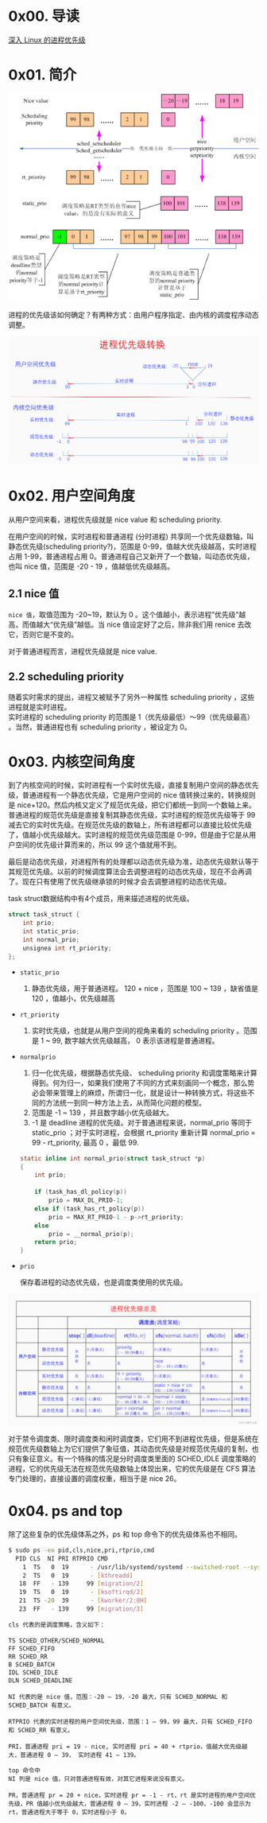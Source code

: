 # 0x00. 导读

[深入 Linux 的进程优先级](https://linux.cn/article-7325-1.html)  

# 0x01. 简介

![Alt text](../../pic/linux/sched/nice_priority.png)

进程的优先级该如何确定？有两种方式：由用户程序指定、由内核的调度程序动态调整。

![Alt text](../../pic/linux/sched/process_priority_transform.png)

# 0x02. 用户空间角度

从用户空间来看，进程优先级就是 nice value 和 scheduling priority.

在用户空间的时候，实时进程和普通进程 (分时进程) 共享同一个优先级数轴，叫静态优先级(scheduling priority?)，范围是 0-99，值越大优先级越高，实时进程占用 1-99，普通进程占用 0。普通进程自己又新开了一个数轴，叫动态优先级，也叫 nice 值，范围是 -20 - 19 ，值越低优先级越高。

## 2.1 nice 值

`nice 值`，取值范围为 -20~19，默认为 0 。这个值越小，表示进程”优先级”越高，而值越大“优先级”越低。当 nice 值设定好了之后，除非我们用 renice 去改它，否则它是不变的。

对于普通进程而言，进程优先级就是 nice value.

## 2.2 scheduling priority

随着实时需求的提出，进程又被赋予了另外一种属性 scheduling priority ，这些进程就是实时进程。  
实时进程的 scheduling priority 的范围是 1（优先级最低）～99（优先级最高） 。当然，普通进程也有 scheduling priority ，被设定为 0。

# 0x03. 内核空间角度

到了内核空间的时候，实时进程有一个实时优先级，直接复制用户空间的静态优先级，普通进程有一个静态优先级，它是用户空间的 nice 值转换过来的，转换规则是 nice+120。然后内核又定义了规范优先级，把它们都统一到同一个数轴上来。普通进程的规范优先级是直接复制其静态优先级，实时进程的规范优先级等于 99 减去它的实时优先级。在规范优先级的数轴上，所有进程都可以直接比较优先级了，值越小优先级越大。实时进程的规范优先级范围是 0-99，但是由于它是从用户空间的优先级计算而来的，所以 99 这个值就用不到。

最后是动态优先级，对进程所有的处理都以动态优先级为准，动态优先级默认等于其规范优先级。以前的时候调度算法会去调整进程的动态优先级，现在不会再调了。现在只有使用了优先级继承锁的时候才会去调整进程的动态优先级。

task struct数据结构中有4个成员，用来描述进程的优先级。
```c
struct task_struct {
    int prio;
    int static_prio;
    int normal_prio;
    unsignea int rt_priority;
};
```
- `static_prio`

    1. 静态优先级，用于普通进程。 120 + nice ，范围是 100 ~ 139 ，缺省值是 120 ，值越小，优先级越高

- `rt_priority`

    1. 实时优先级，也就是从用户空间的视角来看的 scheduling priority 。范围是 1 ~ 99, 数字越大优先级越高， 0 表示该进程是普通进程。

- `normalprio`

    1. 归一化优先级，根据静态优先级、 scheduling priority 和调度策略来计算得到。何为归一，如果我们使用了不同的方式来刻画同一个概念，那么势必会带来管理上的麻烦，所谓归一化，就是设计一种转换方式，将这些不同的方法统一到同一种方法上去，从而简化问题的模型。
    2. 范围是 -1 ~ 139 ，并且数字越小优先级越大。
    3. -1 是 deadline 进程的优先级。对于普通进程来说，normal_prio 等同于 static_prio ；对于实时进程，会根据 rt_priority 重新计算 normal_prio = 99 - rt_priority, 最高 0 ，最低 99.

    ```c
    static inline int normal_prio(struct task_struct *p)
    {
        int prio;

        if (task_has_dl_policy(p))
            prio = MAX_DL_PRIO-1;
        else if (task_has_rt_policy(p))
            prio = MAX_RT_PRIO-1 - p->rt_priority;
        else
            prio = __normal_prio(p);
        return prio;
    }
    ```

- `prio`

    保存着进程的动态优先级，也是调度类使用的优先级。


![Alt text](../../pic/linux/sched/process_priority_summary.png)

对于禁令调度类、限时调度类和闲时调度类，它们用不到进程优先级，但是系统在规范优先级数轴上为它们提供了象征值，其动态优先级是对规范优先级的复制，也只有象征意义。有一个特殊的情况是分时调度类里面的 SCHED_IDLE 调度策略的进程，它的优先级无法在规范优先级数轴上体现出来，它的优先级是在 CFS 算法专门处理的，直接设置的调度权重，相当于是 nice 26。

# 0x04. ps and top

除了这些复杂的优先级体系之外，ps 和 top 命令下的优先级体系也不相同。

```bash
$ sudo ps -eo pid,cls,nice,pri,rtprio,cmd     
  PID CLS  NI PRI RTPRIO CMD
    1  TS   0  19      - /usr/lib/systemd/systemd --switched-root --system --deserialize 22
    2  TS   0  19      - [kthreadd]
   18  FF   - 139     99 [migration/2]
   19  TS   0  19      - [ksoftirqd/2]
   21  TS -20  39      - [kworker/2:0H]
   23  FF   - 139     99 [migration/3]

```
```
cls 代表的是调度策略，含义如下：

TS SCHED_OTHER/SCHED_NORMAL
FF SCHED_FIFO
RR SCHED_RR
B SCHED_BATCH
IDL SCHED_IDLE
DLN SCHED_DEADLINE

NI 代表的是 nice 值，范围：-20 – 19，-20 最大，只有 SCHED_NORMAL 和 SCHED_BATCH 有意义。

RTPRIO 代表的实时进程的用户空间优先级，范围：1 – 99，99 最大，只有 SCHED_FIFO 和 SCHED_RR 有意义。

PRI，普通进程 pri = 19 - nice, 实时进程 pri = 40 + rtprio，值越大优先级越大，普通进程 0 – 39， 实时进程 41 – 139。
```

```
top 命令中
NI 列是 nice 值，只对普通进程有效，对其它进程来说没有意义。

PR，普通进程 pr = 20 + nice，实时进程 pr = -1 - rt，rt 是实时进程的用户空间优先级，PR 值越小优先级越大，普通进程 0 – 39，实时进程 -2 – -100，-100 会显示为 rt，普通进程大于等于 0，实时进程小于 0。
```